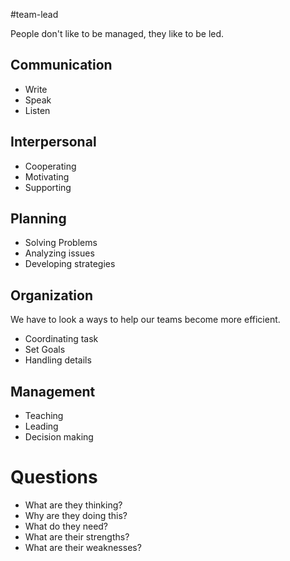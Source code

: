 #team-lead 

People don't like to be managed, they like to be led.

## Communication

* Write
* Speak
* Listen

## Interpersonal

* Cooperating
* Motivating
* Supporting

## Planning

* Solving Problems
* Analyzing issues
* Developing strategies

## Organization
We have to look a ways to help our teams become more efficient.

* Coordinating task
* Set Goals
* Handling details

## Management

* Teaching
* Leading
* Decision making

# Questions

* What are they thinking?
* Why are they doing this?
* What do they need?
* What are their strengths?
* What are their weaknesses?
